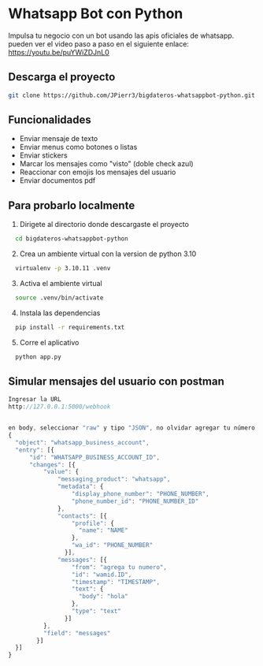 
# Whatsapp Bot con Python

Impulsa tu negocio con un bot usando las apis oficiales de whatsapp.
pueden ver el video paso a paso en el siguiente enlace: https://youtu.be/puYWiZDJnL0

## Descarga el proyecto


```bash
git clone https://github.com/JPierr3/bigdateros-whatsappbot-python.git
```
    
## Funcionalidades

- Enviar mensaje de texto
- Enviar menus como botones o listas
- Enviar stickers
- Marcar los mensajes como "visto" (doble check azul)
- Reaccionar con emojis los mensajes del usuario
- Enviar documentos pdf



## Para probarlo localmente

1. Dirigete al directorio donde descargaste el proyecto

```bash
  cd bigdateros-whatsappbot-python
```
2. Crea un ambiente virtual con la version de python 3.10

```bash
  virtualenv -p 3.10.11 .venv
```
3. Activa el ambiente virtual

```bash
  source .venv/bin/activate
```
4. Instala las dependencias

```bash
  pip install -r requirements.txt
```

5. Corre el aplicativo

```bash
  python app.py
```


## Simular mensajes del usuario con postman

```javascript
Ingresar la URL
http://127.0.0.1:5000/webhook


en body, seleccionar "raw" y tipo "JSON", no olvidar agregar tu número
{
  "object": "whatsapp_business_account",
  "entry": [{
      "id": "WHATSAPP_BUSINESS_ACCOUNT_ID",
      "changes": [{
          "value": {
              "messaging_product": "whatsapp",
              "metadata": {
                  "display_phone_number": "PHONE_NUMBER",
                  "phone_number_id": "PHONE_NUMBER_ID"
              },
              "contacts": [{
                  "profile": {
                    "name": "NAME"
                  },
                  "wa_id": "PHONE_NUMBER"
                }],
              "messages": [{
                  "from": "agrega tu numero",
                  "id": "wamid.ID",
                  "timestamp": "TIMESTAMP",
                  "text": {
                    "body": "hola"
                  },
                  "type": "text"
                }]
          },
          "field": "messages"
        }]
  }]
}
```

